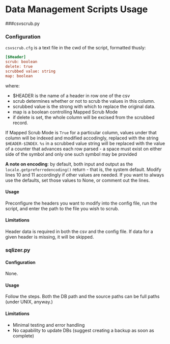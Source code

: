# Data Management Scripts Usage

###csvscrub.py
### Configuration
`csvscrub.cfg` is a text file in the cwd of the script, formatted thusly:
```INI
[$Header]
scrub: boolean
delete: true
scrubbed value: string
map: boolean
```
where:
- $HEADER is the name of a header in row one of the csv
- scrub determines whether or not to scrub the values in this column.
- scrubbed value is the strong with which to replace the original data.
- map is a boolean controlling Mapped Scrub Mode
- if delete is set, the whole column will be excised from the scrubbed record.

If Mapped Scrub Mode is `True` for a particular column, values under that column will be indexed and modified accodingly, replaced with the string `$HEADER-$INDEX`. `%s` in a scrubbed value string will be replaced with the value of a counter that advances each row parsed - a space must exist on either side of the symbol and only one such symbol may be provided

**A note on encoding**: by default, both input and output as the `locale.getpreferredencoding()` return - that is, the system default. Modify lines 10 and 11 accordingly if other values are needed. If you want to always use the defaults, set those values to None, or comment out the lines. 


#### Usage
Preconfigure the headers you want to modify into the config file, run the script, and enter the path to the file you wish to scrub.

#### Limitations
Header data is required in both the csv and the config file. If data for a given header is missing, it will be skipped.


### sqlizer.py
#### Configuration
None.

#### Usage
Follow the steps. Both the DB path and the source paths can be full paths (under UNIX, anyway.)

#### Limitations
- Minimal testing and error handling
- No capability to update DBs (suggest creating a backup as soon as complete)